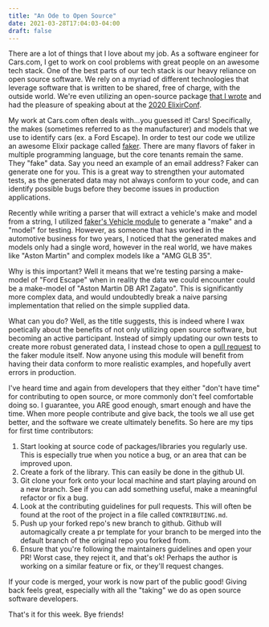 ```yaml
---
title: "An Ode to Open Source"
date: 2021-03-28T17:04:03-04:00
draft: false
---
```


There are a lot of things that I love about my job. As a software engineer for Cars.com, I get to work on cool problems with great people on an awesome tech stack. One of the best parts of our tech stack is our heavy reliance on open source software. We rely on a myriad of different technologies that leverage software that is written to be shared, free of charge, with the outside world. We're even utilizing an open-source package [that I wrote](https://hex.pm/packages/attrition) and had the pleasure of speaking about at the [2020 ElixirConf](https://youtu.be/zTHCEZVL4Kw).

My work at Cars.com often deals with...you guessed it! Cars! Specifically, the makes (sometimes referred to as the manufacturer) and models that we use to identify cars (ex. a Ford Escape). In order to test our code we utilize an awesome Elixir package called [faker](https://hex.pm/packages/faker). There are many flavors of faker in multiple programming language, but the core tenants remain the same. They "fake" data. Say you need an example of an email address? Faker can generate one for you. This is a great way to strengthen your automated tests, as the generated data may not always conform to your code, and can identify possible bugs before they become issues in production applications.

Recently while writing a parser that will extract a vehicle's make and model from a string, I utilized [faker's Vehicle module](https://github.com/elixirs/faker/tree/master/lib/faker/vehicle) to generate a "make" and a "model" for testing. However, as someone that has worked in the automotive business for two years, I noticed that the generated makes and models only had a single word, however in the real world, we have makes like "Aston Martin" and complex models like a "AMG GLB 35".

Why is this important? Well it means that we're testing parsing a make-model of "Ford Escape" when in reality the data we could encounter could be a make-model of "Aston Martin DB AR1 Zagato". This is significantly more complex data, and would undoubtedly break a naive parsing implementation that relied on the simple supplied data. 

What can you do? Well, as the title suggests, this is indeed where I wax poetically about the benefits of not only utilizing open source software, but becoming an active participant. Instead of simply updating our own tests to create more robust generated data, I instead chose to open a [pull request](https://github.com/elixirs/faker/pull/408) to the faker module itself. Now anyone using this module will benefit from having their data conform to more realistic examples, and hopefully avert errors in production. 

I've heard time and again from developers that they either "don't have time" for contributing to open source, or more commonly don't feel comfortable doing so. I guarantee, you ARE good enough, smart enough and have the time. When more people contribute and give back, the tools we all use get better, and the software we create ultimately benefits. So here are my tips for first time contributors:
1. Start looking at source code of packages/libraries you regularly use. This is especially true when you notice a bug, or an area that can be improved upon.
2. Create a fork of the library. This can easily be done in the github UI.
3. Git clone your fork onto your local machine and start playing around on a new branch. See if you can add something useful, make a meaningful refactor or fix a bug.
4. Look at the contributing guidelines for pull requests. This will often be found at the root of the project in a file called `CONTRIBUTING.md`.
5. Push up your forked repo's new branch to github. Github will automagically create a pr template for your branch to be merged into the default branch of the original repo you forked from.
6. Ensure that you're following the maintainers guidelines and open your PR! Worst case, they reject it, and that's ok! Perhaps the author is working on a similar feature or fix, or they'll request changes.

If your code is merged, your work is now part of the public good! Giving back feels great, especially with all the "taking" we do as open source software developers. 

That's it for this week. Bye friends!

